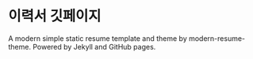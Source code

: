 # 이력서 깃페이지

A modern simple static resume template and theme by modern-resume-theme. Powered by Jekyll and GitHub pages.
